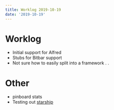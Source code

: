 ```yaml
---
title: Worklog 2019-10-19
date: '2019-10-19'
---
```


# Worklog

- Initial support for Alfred
- Stubs for Bitbar support
- Not sure how to easily split into a framework . .

# Other

- pinboard stats
- Testing out [starship](https://starship.rs)
